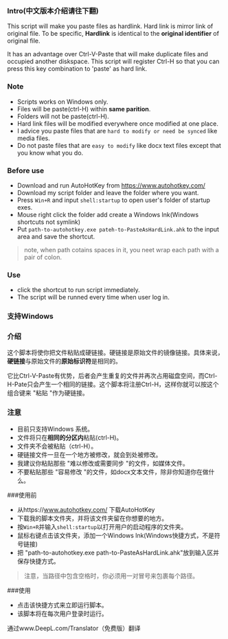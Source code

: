 ### Intro(中文版本介绍请往下翻)
This script will make you paste files as hardlink. Hard link is mirror link of original file. To be specific, **Hardlink** is identical to the **original identifier** of original file. 

It has an advantage over Ctrl-V-Paste that will make duplicate files and occupied another diskspace. This script will register Ctrl-H so that you can press this key combination to 'paste' as hard link.

### Note
- Scripts works on Windows only.
- Files will be paste(ctrl-H) within **same parition**.
- Folders will not be paste(ctrl-H).
- Hard link files will be modified everywhere once modified at one place.
- I advice you paste files that are `hard to modify or need be synced` like media files. 
- Do not paste files that are `easy to modify` like docx text files except that you know what you do. 

### Before use
- Download and run AutoHotKey from https://www.autohotkey.com/
- Download my script folder and leave the folder where you want.
- Press `Win+R` and input `shell:startup` to open user's folder of startup exes.
- Mouse right click the folder add create a Windows lnk(Windows shortcuts not symlink)
- Put `path-to-autohotkey.exe pateh-to-PasteAsHardLink.ahk` to the input area and save the shortcut.
>note, when path cotains spaces in it, you neet wrap each path with a pair of colon.

### Use
- click the shortcut to run script immediately.
- The script will be runned every time when user log in.

### 支持Windows
### 介绍
这个脚本将使你把文件粘贴成硬链接。硬链接是原始文件的镜像链接。具体来说，**硬链接**与原始文件的**原始标识符**是相同的。

它比Ctrl-V-Paste有优势，后者会产生重复的文件并再次占用磁盘空间，而Ctrl-H-Pate只会产生一个相同的链接。这个脚本将注册Ctrl-H，这样你就可以按这个组合键来 "粘贴 "作为硬链接。

### 注意
- 目前只支持Windows 系统。
- 文件将只在**相同的分区内**粘贴(ctrl-H)。
- 文件夹不会被粘贴（ctrl-H）。
- 硬链接文件一旦在一个地方被修改，就会到处被修改。
- 我建议你粘贴那些 "难以修改或需要同步 "的文件，如媒体文件。
- 不要粘贴那些 "容易修改 "的文件，如docx文本文件，除非你知道你在做什么。

###使用前
- 从https://www.autohotkey.com/ 下载AutoHotKey
- 下载我的脚本文件夹，并将该文件夹留在你想要的地方。
- 按`Win+R`并输入`shell:startup`以打开用户的启动程序的文件夹。
- 鼠标右键点击该文件夹，添加一个Windows lnk(Windows快捷方式，不是符号链接)
- 把 "path-to-autohotkey.exe path-to-PasteAsHardLink.ahk"放到输入区并保存快捷方式。
>注意，当路径中包含空格时，你必须用一对冒号来包裹每个路径。

###使用
- 点击该快捷方式来立即运行脚本。
- 该脚本将在每次用户登录时运行。

通过www.DeepL.com/Translator（免费版）翻译
